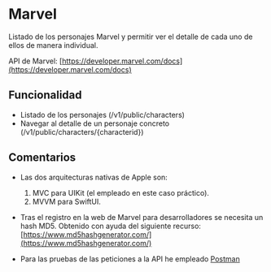 # Marvel
Listado de los personajes Marvel y permitir ver el detalle de cada uno de ellos de manera individual.

API de Marvel: [https://developer.marvel.com/docs](https://developer.marvel.com/docs)

## Funcionalidad
- Listado de los personajes (/v1/public/characters)
- Navegar al detalle de un personaje concreto (/v1/public/characters/{characterid})

## Comentarios
- Las dos arquitecturas nativas de Apple son:
	1. MVC para UIKit (el empleado en este caso práctico).
	2. MVVM para SwiftUI.

- Tras el registro en la web de Marvel para desarrolladores se necesita un hash MD5. Obtenido con ayuda del siguiente recurso: [https://www.md5hashgenerator.com/](https://www.md5hashgenerator.com/)

- Para las pruebas de las peticiones a la API he empleado [Postman](https://www.postman.com/)